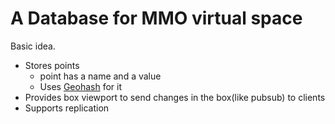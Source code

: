 # A Database for MMO virtual space

Basic idea.

- Stores points
  - point has a name and a value
  - Uses [Geohash](http://en.wikipedia.org/wiki/Geohash) for it
- Provides box viewport to send changes in the box(like pubsub) to clients
- Supports replication
